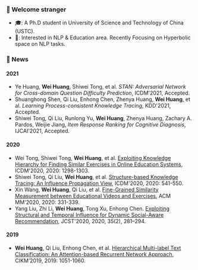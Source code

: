 <!--
**RandolphVI/RandolphVI** is a ✨ _special_ ✨ repository because its `README.md` (this file) appears on your GitHub profile.

Here are some ideas to get you started:

- 🔭 I’m currently working on ...
- 🌱 I’m currently learning ...
- 👯 I’m looking to collaborate on ...
- 🤔 I’m looking for help with ...
- 💬 Ask me about ...
- 📫 How to reach me: ...
- 😄 Pronouns: ...
- ⚡ Fun fact: ...
-->

### 🍻 Welcome stranger
- 🎓: A Ph.D student in University of Science and Technology of China (USTC).
- 🎯: Interested in NLP & Education area. Recently Focusing on Hyperbolic space on NLP tasks.


### 🎉 News
#### 2021
- Ye Huang, **Wei Huang**, Shiwei Tong, et al. _STAN: Adversarial Network for Cross-domain Question Difficulty Prediction_, ICDM'2021, Accepted.
- Shuanghong Shen, Qi Liu, Enhong Chen, Zhenya Huang, **Wei Huang**, et al. _Learning Process-consistent Knowledge Tracing_, KDD'2021, Accepted.
- Shiwei Tong, Qi Liu, Runlong Yu, **Wei Huang**, Zhenya Huang, Zachary A. Pardos, Weijie Jiang, _Item Response Ranking for Cognitive Diagnosis_, IJCAI'2021, Accepted.

#### 2020
- Wei Tong, Shiwei Tong, **Wei Huang**, et al. [Exploiting Knowledge Hierarchy for Finding Similar Exercises in Online Education Systems](https://ieeexplore.ieee.org/document/9338316), ICDM'2020, 2020: 1298-1303.
- Shiwei Tong, Qi Liu, **Wei Huang**, et al. [Structure-based Knowledge Tracing: An Influence Propagation View](https://ieeexplore.ieee.org/document/9338285), ICDM'2020, 2020: 541-550.
- Xin Wang, **Wei Huang**, Qi Liu, et al. [Fine-Grained Similarity Measurement between Educational Videos and Exercises](https://dl.acm.org/doi/10.1145/3394171.3413783), ACM MM'2020, 2020: 331-339.
- Yang Liu, Zhi Li, **Wei Huang**, Tong Xu, Enhong Chen. [Exploiting Structural and Temporal Influence for Dynamic Social-Aware Recommendation](https://link.springer.com/article/10.1007/s11390-020-9956-9), JCST'2020, 2020, 35(2), 281–294. 

#### 2019
- **Wei Huang**, Qi Liu, Enhong Chen, et al. [Hierarchical Multi-label Text Classification: An Attention-based Recurrent Network Approach](https://github.com/RandolphVI/Hierarchical-Multi-Label-Text-Classification), CIKM’2019, 2019: 1051-1060.
